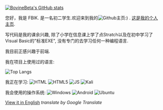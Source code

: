 [![BovineBeta's GitHub stats](https://github-readme-stats.vercel.app/api?username=BovineBeta&show_icons=true&theme=dark)](https://github.com/anuraghazra/github-readme-stats)

您好，我是 FBIK. 是一名初二学生.欢迎来到我的![Github](https://img.shields.io/badge/GitHub-100000?style=for-the-badge&logo=github&logoColor=white)主页:) . [这是我的个人主页](https://BovineBeta.github.io).

写代码是我的课余兴趣, 除了小学在信息课上学了点Stratch以及在初中学习了Visual Basic的"标准EXE", 没有专门的去学习任何一种编程语言.

我目前正感兴趣于前端.

我在项目上使用过的语言:

![Top Langs](https://github-readme-stats.vercel.app/api/top-langs/?username=BovineBeta&show_icons=true&theme=dark)

我正在学习: ![HTML](https://img.shields.io/badge/HTML-239120?style=for-the-badge&logo=html5&logoColor=white) ![HTML5](https://img.shields.io/badge/HTML5-E34F26?style=for-the-badge&logo=html5&logoColor=white) ![JS](https://img.shields.io/badge/JavaScript-323330?style=for-the-badge&logo=javascript&logoColor=F7DF1E) ![Kali](https://img.shields.io/badge/Kali_Linux-557C94?style=for-the-badge&logo=kali-linux&logoColor=white)

我会使用的操作系统: ![Windows](https://img.shields.io/badge/Windows-0078D6?style=for-the-badge&logo=windows&logoColor=white) ![Android](https://img.shields.io/badge/Android-3DDC84?style=for-the-badge&logo=android&logoColor=white) ![Ubuntu](https://img.shields.io/badge/Ubuntu-E95420?style=for-the-badge&logo=ubuntu&logoColor=white)

[View it in English](https://github.com/BovineBeta/BovineBeta/readme-eng.md) *translate by Google Translate*
